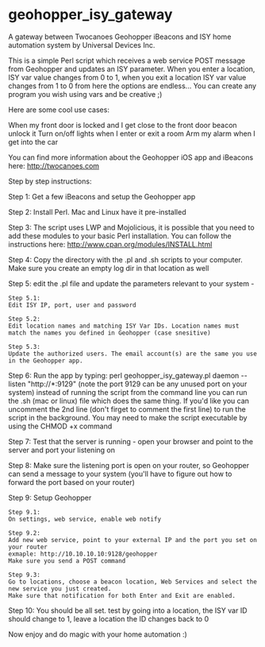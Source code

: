 geohopper_isy_gateway
=====================

A gateway between Twocanoes Geohopper iBeacons and ISY home automation system by Universal Devices Inc.


This is a simple Perl script which receives a web service POST message from Geohopper and updates an ISY parameter. When you enter a location, ISY var value changes from 0 to 1, when you exit a location ISY var value changes from 1 to 0 from here the options are endless...
You can create any program you wish using vars and be creative ;)

Here are some cool use cases:

When my front door is locked and I get close to the front door beacon unlock it
Turn on/off lights when I enter or exit a room
Arm my alarm when I get into the car

You can find more information about the Geohopper iOS app and iBeacons here:
http://twocanoes.com


Step by step instructions:

Step 1:
Get a few iBeacons and setup the Geohopper app

Step 2:
Install Perl. Mac and Linux have it pre-installed

Step 3:
The script uses LWP and Mojolicious, it is possible that you need to add these modules to your basic Perl installation.
You can follow the instructions here: http://www.cpan.org/modules/INSTALL.html

Step 4:
Copy the directory with the .pl and .sh scripts to your computer. Make sure you create an empty log dir in that location as well

Step 5:
edit the .pl file and update the parameters relevant to your system -

    Step 5.1:
    Edit ISY IP, port, user and password
    
    Step 5.2:
    Edit location names and matching ISY Var IDs. Location names must match the names you defined in Geohopper (case snesitive)
    
    Step 5.3:
    Update the authorized users. The email account(s) are the same you use in the Geohopper app.
    
Step 6:
Run the app by typing: perl geohopper_isy_gateway.pl daemon --listen "http://*:9129"
(note the port 9129 can be any unused port on your system)
instead of running the script from the command line you can run the .sh (mac or linux) file which does the same thing. If you'd like you can uncomment the 2nd line (don't firget to comment the first line) to run the script in the background.
You may need to make the script executable by using the CHMOD +x command

Step 7:
Test that the server is running - open your browser and point to the server and port your listening on

Step 8:
Make sure the listening port is open on your router, so Geohopper can send a message to your system
(you'll have to figure out how to forward the port based on your router)

Step 9:
Setup Geohopper

    Step 9.1:
    On settings, web service, enable web notify
    
    Step 9.2: 
    Add new web service, point to your external IP and the port you set on your router
    exmaple: http://10.10.10.10:9128/geohopper
    Make sure you send a POST command
    
    Step 9.3:
    Go to locations, choose a beacon location, Web Services and select the new service you just created.
    Make sure that notification for both Enter and Exit are enabled.
    
Step 10:
You should be all set. test by going into a location, the ISY var ID should change to 1, leave a location the ID changes back to 0

Now enjoy and do magic with your home automation :)

    
    


